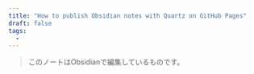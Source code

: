```yaml
---
title: "How to publish Obsidian notes with Quartz on GitHub Pages"
draft: false
tags:
  - 
---
```

 
> このノートはObsidianで編集しているものです。
